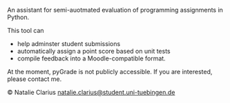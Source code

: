 An assistant for semi-auotmated evaluation of programming assignments in Python.  

This tool can
  - help adminster student submissions  
  - automatically assign a point score based on unit tests  
  - compile feedback into a Moodle-compatible format.

At the moment, pyGrade is not publicly accessible. If you are interested, please contact me.

© Natalie Clarius <natalie.clarius@student.uni-tuebingen.de>  
